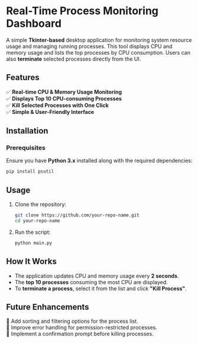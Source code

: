 # **Real-Time Process Monitoring Dashboard**  

A simple **Tkinter-based** desktop application for monitoring system resource usage and managing running processes. This tool displays CPU and memory usage and lists the top processes by CPU consumption. Users can also **terminate** selected processes directly from the UI.  

## **Features**  
✅ **Real-time CPU & Memory Usage Monitoring**  
✅ **Displays Top 10 CPU-consuming Processes**  
✅ **Kill Selected Processes with One Click**  
✅ **Simple & User-Friendly Interface**  

## **Installation**  

### **Prerequisites**  
Ensure you have **Python 3.x** installed along with the required dependencies:  

```bash
pip install psutil
```

## **Usage**  

1. Clone the repository:  
   ```bash
   git clone https://github.com/your-repo-name.git
   cd your-repo-name
   ```
2. Run the script:  
   ```bash
   python main.py
   ```

## **How It Works**  

- The application updates CPU and memory usage every **2 seconds**.  
- The **top 10 processes** consuming the most CPU are displayed.  
- To **terminate a process**, select it from the list and click **"Kill Process"**.  


## **Future Enhancements**  
🔹 Add sorting and filtering options for the process list.  
🔹 Improve error handling for permission-restricted processes.  
🔹 Implement a confirmation prompt before killing processes.  
